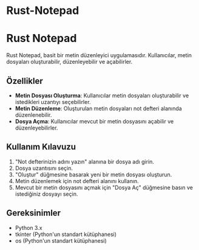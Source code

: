 # Rust-Notepad
# Rust Notepad

Rust Notepad, basit bir metin düzenleyici uygulamasıdır. Kullanıcılar, metin dosyaları oluşturabilir, düzenleyebilir ve açabilirler.

## Özellikler

- **Metin Dosyası Oluşturma**: Kullanıcılar metin dosyaları oluşturabilir ve istedikleri uzantıyı seçebilirler.
- **Metin Düzenleme**: Oluşturulan metin dosyaları not defteri alanında düzenlenebilir.
- **Dosya Açma**: Kullanıcılar mevcut bir metin dosyasını açabilir ve düzenleyebilirler.

## Kullanım Kılavuzu

1. "Not defterinizin adını yazın" alanına bir dosya adı girin.
2. Dosya uzantısını seçin.
3. "Oluştur" düğmesine basarak yeni bir metin dosyası oluşturun.
4. Metin düzenlemek için not defteri alanını kullanın.
5. Mevcut bir metin dosyasını açmak için "Dosya Aç" düğmesine basın ve istediğiniz dosyayı seçin.

## Gereksinimler

- Python 3.x
- tkinter (Python'un standart kütüphanesi)
- os (Python'un standart kütüphanesi)


